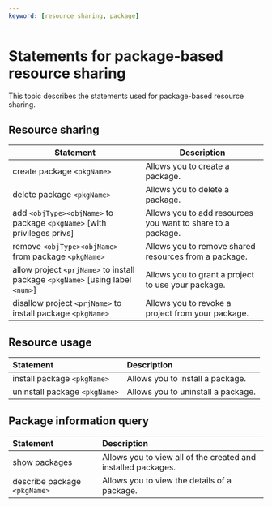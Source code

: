 ```yaml
---
keyword: [resource sharing, package]
---
```


# Statements for package-based resource sharing

This topic describes the statements used for package-based resource sharing.

## Resource sharing

|Statement|Description|
|---------|-----------|
|create package `<pkgName>`|Allows you to create a package.|
|delete package `<pkgName>`|Allows you to delete a package.|
|add `<objType><objName>` to package `<pkgName>` \[with privileges privs\]|Allows you to add resources you want to share to a package.|
|remove `<objType><objName>` from package `<pkgName>`|Allows you to remove shared resources from a package.|
|allow project `<prjName>` to install package `<pkgName>` \[using label `<num>`\]|Allows you to grant a project to use your package.|
|disallow project `<prjName>` to install package `<pkgName>`|Allows you to revoke a project from your package.|

## Resource usage

|Statement|Description|
|:--------|:----------|
|install package `<pkgName>`|Allows you to install a package.|
|uninstall package `<pkgName>`|Allows you to uninstall a package.|

## Package information query

|Statement|Description|
|:--------|:----------|
|show packages|Allows you to view all of the created and installed packages.|
|describe package `<pkgName>`|Allows you to view the details of a package.|

